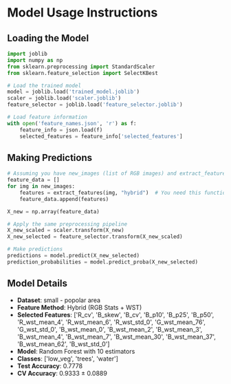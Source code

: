 # Model Usage Instructions

## Loading the Model
```python
import joblib
import numpy as np
from sklearn.preprocessing import StandardScaler
from sklearn.feature_selection import SelectKBest

# Load the trained model
model = joblib.load('trained_model.joblib')
scaler = joblib.load('scaler.joblib')
feature_selector = joblib.load('feature_selector.joblib')

# Load feature information
with open('feature_names.json', 'r') as f:
    feature_info = json.load(f)
    selected_features = feature_info['selected_features']
```

## Making Predictions
```python
# Assuming you have new_images (list of RGB images) and extract_features function
feature_data = []
for img in new_images:
    features = extract_features(img, "hybrid")  # You need this function
    feature_data.append(features)

X_new = np.array(feature_data)

# Apply the same preprocessing pipeline
X_new_scaled = scaler.transform(X_new)
X_new_selected = feature_selector.transform(X_new_scaled)

# Make predictions
predictions = model.predict(X_new_selected)
prediction_probabilities = model.predict_proba(X_new_selected)
```

## Model Details
- **Dataset**: small - popolar area
- **Feature Method**: Hybrid (RGB Stats + WST)
- **Selected Features**: ['R_cv', 'B_skew', 'B_cv', 'B_p10', 'B_p25', 'B_p50', 'R_wst_mean_4', 'R_wst_mean_6', 'R_wst_std_0', 'G_wst_mean_76', 'G_wst_std_0', 'B_wst_mean_0', 'B_wst_mean_2', 'B_wst_mean_3', 'B_wst_mean_4', 'B_wst_mean_7', 'B_wst_mean_30', 'B_wst_mean_37', 'B_wst_mean_62', 'B_wst_std_0']
- **Model**: Random Forest with 10 estimators
- **Classes**: ['low_veg', 'trees', 'water']
- **Test Accuracy**: 0.7778
- **CV Accuracy**: 0.9333 ± 0.0889
